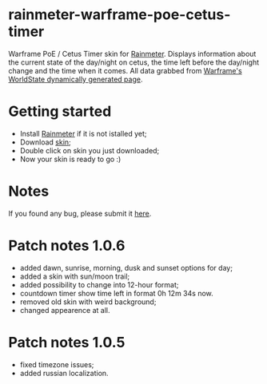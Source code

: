 # rainmeter-warframe-poe-cetus-timer
Warframe PoE / Cetus Timer skin for [Rainmeter](http://rainmeter.net/). Displays information about the current state of the day/night on cetus, the time left before the day/night change and the time when it comes. All data grabbed from [Warframe's WorldState dynamically generated page](http://content.warframe.com/dynamic/worldState.php).

# Getting started
- Install [Rainmeter](http://rainmeter.net/) if it is not istalled yet;
- Download [skin](https://github.com/delfunua/rainmeter-warframe-cetus-time-tracker/raw/master/Warframe%20PoE%20_%20Cetus%20Timer_1.0.6.rmskin);
- Double click on skin you just downloaded;
- Now your skin is ready to go :)

# Notes
If you found any bug, please submit it [here](https://github.com/delfunua/rainmeter-warframe-cetus-time-tracker/issues).

# Patch notes 1.0.6
- added dawn, sunrise, morning, dusk and sunset options for day;
- added a skin with sun/moon trail;
- added possibility to change into 12-hour format;
- countdown timer show time left in format 0h 12m 34s now.
- removed old skin with weird background;
- changed appearence at all.

# Patch notes 1.0.5
- fixed timezone issues;
- added russian localization.
